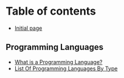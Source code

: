 # Table of contents

* [Initial page](README.md)

## Programming Languages

* [What is a Programming Language?](programming-languages/what-is-a-programming-language.md)
* [List Of Programming Languages By Type](programming-languages/list-of-programming-languages-by-type.md)

